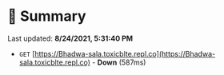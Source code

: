 # 📖 Summary
Last updated: **8/24/2021, 5:31:40 PM**

- `GET` [https://Bhadwa-sala.toxicblte.repl.co](https://Bhadwa-sala.toxicblte.repl.co) - **Down** (587ms)
